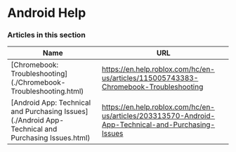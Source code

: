 # Android Help  
### Articles in this section
Name|URL
-|-
[Chromebook: Troubleshooting](./Chromebook- Troubleshooting.html) |https://en.help.roblox.com/hc/en-us/articles/115005743383-Chromebook-Troubleshooting
[Android App: Technical and Purchasing Issues](./Android App- Technical and Purchasing Issues.html) |https://en.help.roblox.com/hc/en-us/articles/203313570-Android-App-Technical-and-Purchasing-Issues